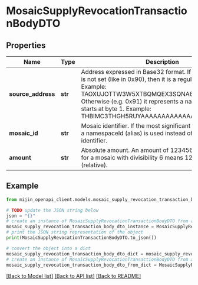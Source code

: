 # MosaicSupplyRevocationTransactionBodyDTO


## Properties

Name | Type | Description | Notes
------------ | ------------- | ------------- | -------------
**source_address** | **str** | Address expressed in Base32 format. If the bit 0 of byte 0 is not set (like in 0x90), then it is a regular address. Example: TAOXUJOTTW3W5XTBQMQEX3SQNA6MCUVGXLXR3TA.  Otherwise (e.g. 0x91) it represents a namespace id which starts at byte 1. Example: THBIMC3THGH5RUYAAAAAAAAAAAAAAAAAAAAAAAA  | 
**mosaic_id** | **str** | Mosaic identifier. If the most significant bit of byte 0 is set, a namespaceId (alias) is used instead of the real mosaic identifier.  | 
**amount** | **str** | Absolute amount. An amount of 123456789 (absolute) for a mosaic with divisibility 6 means 123.456789 (relative). | 

## Example

```python
from mijin_openapi_client.models.mosaic_supply_revocation_transaction_body_dto import MosaicSupplyRevocationTransactionBodyDTO

# TODO update the JSON string below
json = "{}"
# create an instance of MosaicSupplyRevocationTransactionBodyDTO from a JSON string
mosaic_supply_revocation_transaction_body_dto_instance = MosaicSupplyRevocationTransactionBodyDTO.from_json(json)
# print the JSON string representation of the object
print(MosaicSupplyRevocationTransactionBodyDTO.to_json())

# convert the object into a dict
mosaic_supply_revocation_transaction_body_dto_dict = mosaic_supply_revocation_transaction_body_dto_instance.to_dict()
# create an instance of MosaicSupplyRevocationTransactionBodyDTO from a dict
mosaic_supply_revocation_transaction_body_dto_from_dict = MosaicSupplyRevocationTransactionBodyDTO.from_dict(mosaic_supply_revocation_transaction_body_dto_dict)
```
[[Back to Model list]](../README.md#documentation-for-models) [[Back to API list]](../README.md#documentation-for-api-endpoints) [[Back to README]](../README.md)



